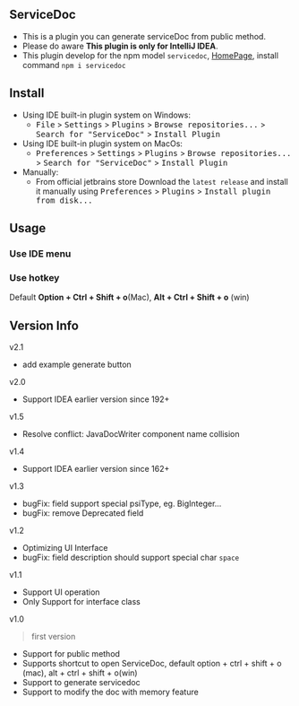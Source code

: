 ServiceDoc
---

* This is a plugin you can generate serviceDoc from public method.
* Please do aware **This plugin is only for IntelliJ IDEA**.
* This plugin develop for the npm model `servicedoc`, [HomePage](https://www.npmjs.com/package/servicedoc), install command `npm i servicedoc` 

## Install   
- Using IDE built-in plugin system on Windows:
  - <kbd>File</kbd> > <kbd>Settings</kbd> > <kbd>Plugins</kbd> > <kbd>Browse repositories...</kbd> > <kbd>Search for "ServiceDoc"</kbd> > <kbd>Install Plugin</kbd>
- Using IDE built-in plugin system on MacOs:
  - <kbd>Preferences</kbd> > <kbd>Settings</kbd> > <kbd>Plugins</kbd> > <kbd>Browse repositories...</kbd> > <kbd>Search for "ServiceDoc"</kbd> > <kbd>Install Plugin</kbd>
- Manually:
  - From official jetbrains store Download the `latest release` and install it manually using <kbd>Preferences</kbd> > <kbd>Plugins</kbd> > <kbd>Install plugin from disk...</kbd>

## Usage
### Use IDE menu

### Use hotkey
Default **Option + Ctrl + Shift + o**(Mac), **Alt + Ctrl + Shift + o** (win)

## Version Info
v2.1
> 
* add example generate button

v2.0
> 
* Support IDEA earlier version since 192+

v1.5
> 
* Resolve conflict: JavaDocWriter component name collision

v1.4
> 
* Support IDEA earlier version since 162+

v1.3
> 
* bugFix: field support special psiType, eg. BigInteger...
* bugFix: remove Deprecated field 

v1.2
> 
* Optimizing UI Interface 
* bugFix: field description should support special char `space`

v1.1
> 
* Support UI operation
* Only Support for interface class

v1.0
> first version
* Support for public method
* Supports shortcut to open ServiceDoc, default option + ctrl + shift + o (mac), alt + ctrl + shift + o(win)
* Support to generate servicedoc
* Support to modify the doc with memory feature